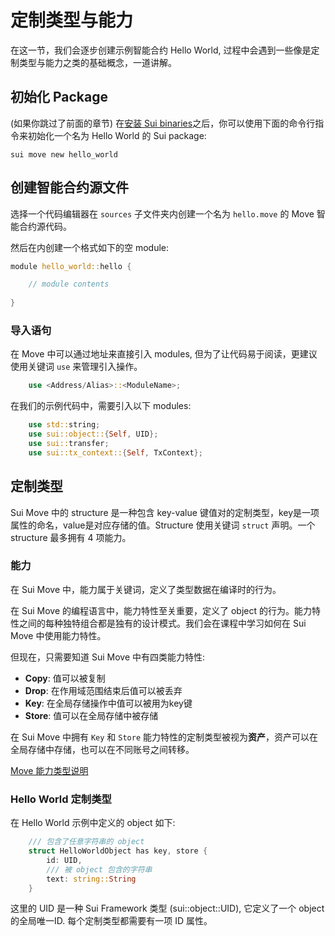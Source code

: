 # 定制类型与能力

在这一节，我们会逐步创建示例智能合约 Hello World, 过程中会遇到一些像是定制类型与能力之类的基础概念，一道讲解。

## 初始化 Package

(如果你跳过了前面的章节) 在[安装 Sui binaries](https://github.com/sui-foundation/sui-move-intro-course/blob/main/unit-one/lessons/2_set_up_environment.md#install-sui-binaries-locally)之后，你可以使用下面的命令行指令来初始化一个名为 Hello World 的 Sui package:

`sui move new hello_world`

## 创建智能合约源文件

选择一个代码编辑器在 `sources` 子文件夹内创建一个名为 `hello.move` 的 Move 智能合约源代码。

然后在内创建一个格式如下的空 module:

```Rust
module hello_world::hello {

    // module contents
    
}
```

### 导入语句

在 Move 中可以通过地址来直接引入 modules, 但为了让代码易于阅读，更建议使用关键词 `use` 来管理引入操作。

```Rust
    use <Address/Alias>::<ModuleName>;
```

在我们的示例代码中，需要引入以下 modules:

```Rust
    use std::string;
    use sui::object::{Self, UID};
    use sui::transfer;
    use sui::tx_context::{Self, TxContext};
```

## 定制类型

Sui Move 中的 structure 是一种包含 key-value 键值对的定制类型，key是一项属性的命名，value是对应存储的值。Structure 使用关键词 `struct` 声明。一个 structure 最多拥有 4 项能力。

### 能力

在 Sui Move 中，能力属于关键词，定义了类型数据在编译时的行为。

在 Sui Move 的编程语言中，能力特性至关重要，定义了 object 的行为。能力特性之间的每种独特组合都是独有的设计模式。我们会在课程中学习如何在 Sui Move 中使用能力特性。

但现在，只需要知道 Sui Move 中有四类能力特性:

- **Copy**: 值可以被复制
- **Drop**: 在作用域范围结束后值可以被丢弃
- **Key**: 在全局存储操作中值可以被用为key键
- **Store**: 值可以在全局存储中被存储
 
在 Sui Move 中拥有 `Key` 和 `Store` 能力特性的定制类型被视为**资产**，资产可以在全局存储中存储，也可以在不同账号之间转移。

[Move 能力类型说明](https://move-language.github.io/move/abilities.html)

### Hello World 定制类型

在 Hello World 示例中定义的 object 如下:

```Rust
    /// 包含了任意字符串的 object
    struct HelloWorldObject has key, store {
        id: UID,
        /// 被 object 包含的字符串
        text: string::String
    }
```

这里的 UID 是一种 Sui Framework 类型 (sui::object::UID), 它定义了一个 object 的全局唯一ID. 每个定制类型都需要有一项 ID 属性。
